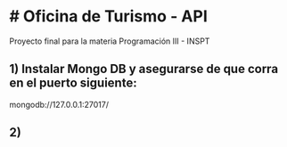 # # Oficina de Turismo - API

Proyecto final para la materia Programación III - INSPT

## 1) Instalar Mongo DB y asegurarse de que corra en el puerto siguiente: 

mongodb://127.0.0.1:27017/

## 2)